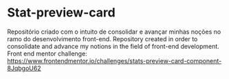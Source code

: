 # Stat-preview-card
Repositório criado com o intuito de consolidar e avançar minhas noções no ramo do desenvolvimento front-end.
Repository created in order to consolidate and advance my notions in the field of front-end development. 
Front end mentor challenge:
https://www.frontendmentor.io/challenges/stats-preview-card-component-8JqbgoU62
